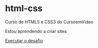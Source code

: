 # html-css
 Curso de HTML5 e CSS3 do CursoemVideo

Estou aprendendo a criar sites

<a href="https://fernando-eric.github.io/html-css/desafios/d010/android"> Executar o desafio</a>